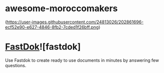 # awesome-moroccomakers

(https://user-images.githubusercontent.com/24813026/202861696-ecf52e90-e627-4846-8fb2-7cded1f26bff.png)

# [FastDok](https://www.fastdok.com/)![fastdok]

Use Fastdok to create ready to use documents in minutes by answering few questions.
